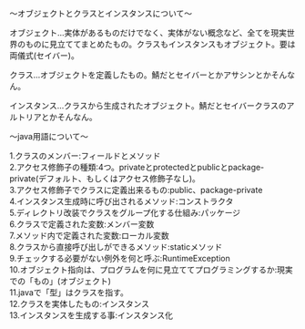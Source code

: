 〜オブジェクトとクラスとインスタンスについて〜

オブジェクト…実体があるものだけでなく、実体がない概念など、全てを現実世界のものに見立ててまとめたもの。クラスもインスタンスもオブジェクト。要は両儀式(セイバー)。<br>

クラス…オブジェクトを定義したもの。鯖だとセイバーとかアサシンとかそんなん。<br>

インスタンス…クラスから生成されたオブジェクト。鯖だとセイバークラスのアルトリアとかそんなん。<br>

〜java用語について〜

1.クラスのメンバー:フィールドとメソッド<br>
2.アクセス修飾子の種類:4つ。privateとprotectedとpublicとpackage-private(デフォルト、もしくはアクセス修飾子なし)。<br>
3.アクセス修飾子でクラスに定義出来るもの:public、package-private<br>
4.インスタンス生成時に呼び出されるメソッド:コンストラクタ<br>
5.ディレクトリ改装でクラスをグループ化する仕組み:パッケージ<br>
6.クラスで定義された変数:メンバー変数<br>
7.メソッド内で定義された変数:ローカル変数<br>
8.クラスから直接呼び出しができるメソッド:staticメソッド<br>
9.チェックする必要がない例外を何と呼ぶ:RuntimeException<br>
10.オブジェクト指向は、プログラムを何に見立ててプログラミングするか:現実での「もの」(オブジェクト)<br>
11.javaで「型」はクラスを指す。<br>
12.クラスを実体したもの:インスタンス<br>
13.インスタンスを生成する事:インスタンス化<br>